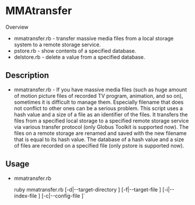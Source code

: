 MMAtransfer
===========

Overview

* mmatransfer.rb - transfer massive media files from a local storage system to a remote storage service.
* pstore.rb - show contents of a specified database.
* delstore.rb - delete a value from a specified database.

## Description

* mmatransfer.rb - If you have massive media files (such as huge amount of motion picture files of recorded TV program, animation, and so on), sometimes it is difficult to manage them. Especially filename that does not conflict to other ones can be a serious problem. This script uses a hash value and a size of a file as an identifier of the files. It transfers the files from a specified local storage to a specified remote storage service via various transfer protocol (only Globus Toolkit is supported now).  The files on a remote storage are renamed and saved with the new filename that is equal to its hash value.  The database of a hash value and a size of files are recorded on a specified file (only pstore is supported now).

## Usage

* mmatransfer.rb

    ruby mmatransfer.rb [-d|--target-directory <target Directory name>] 
                        [-f|--target-file <target File name>]
                        [-i|--index-file <Index File Name>]
                        [-c|--config-file <Config File Name>]`
